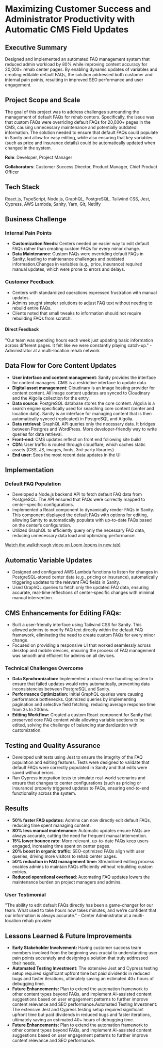 # Maximizing Customer Success and Administrator Productivity with Automatic CMS Field Updates

## Executive Summary

Designed and implemented an automated FAQ management system that reduced admin workload by 80% while improving content accuracy for 20,000+ rehab center pages. By enabling dynamic updates of variables and creating editable default FAQs, the solution addressed both customer and internal pain points, resulting in improved SEO performance and user engagement.

## Project Scope and Scale
The goal of this project was to address challenges surrounding the management of default FAQs for rehab centers. Specifically, the issue was that custom FAQs were overriding default FAQs for 20,000+ pages in the CMS, causing unnecessary maintenance and potentially outdated information. The solution needed to ensure that default FAQs could populate in Sanity and allow for easy editing, while also ensuring that key variables (such as price and insurance details) could be automatically updated when changed in the system.

<b>Role</b>: Developer, Project Manager

<b>Collaborators</b>: Customer Success Director, Product Manager, Chief Product Officer

## Tech Stack
React.js, TypeScript, Node.js, GraphQL, PostgreSQL, Tailwind CSS, Jest, Cypress, AWS Lambda, Sanity, Yarn, Git, Netlify

## Business Challenge

### Internal Pain Points
- <b>Customization Needs</b>: Centers needed an easier way to edit default FAQs rather than creating custom FAQs for every minor change.
- <b>Data Maintenance</b>: Custom FAQs were overriding default FAQs in Sanity, leading to maintenance challenges and outdated information.Changes in variables (e.g., price, insurance) required manual updates, which were prone to errors and delays.

### Customer Feedback
- Centers with standardized operations expressed frustration with manual updates.
- Admins sought simpler solutions to adjust FAQ text without needing to rebuild entire FAQs.
- Clients noted that small tweaks to information should not require rebuilding FAQs from scratch.

#### Direct Feedback
"Our team was spending hours each week just updating basic information across different pages. It felt like we were constantly playing catch-up." - Administrator at a multi-location rehab network


## Data Flow for Core Content Updates
- <b>User interface and content management</b>: Sanity provides the interface for content managers. CMS is a restrictive interface to update data.
- <b>Digital asset management</b>: Cloudinary is an image hosting provider for content content. All image content updates are synced to Cloudinary and the Algolia collection for the entry.
- <b>Data source</b>: PostgreSQL database stores the core content. Algolia is a search engine specifically used for searching core content (center and location data). Sanity is an interface for managing content that is then automatically synced (replicated) in PostgreSQL and Algolia.
- <b>Data retrieval</b>: GraphQL API queries only the necessary data. It bridges between Postgres and WordPress. More developer-friendly way to write queries for data retrieval.
- <b>Front-end</b>: CMS updates reflect on front end following site build
- <b>CDN</b>: User traffic is routed through cloudflare, which caches static assets (CSS, JS, images, fonts, 3rd-party libraries)
- <b>End user</b>: Sees the most recent data updates in the UI

## Implementation

### Default FAQ Population
- Developed a Node.js backend API to fetch default FAQ data from PostgreSQL. The API ensured that FAQs were correctly mapped to center-specific configurations.
- Implemented a React component to dynamically render FAQs in Sanity. This component displayed the default FAQs with options for editing, allowing Sanity to automatically populate with up-to-date FAQs based on the center’s configuration.
- Utilized GraphQL to efficiently query only the necessary FAQ data, reducing unnecessary data load and optimizing performance.

[Watch the walkthrough video on Loom (opens in new tab)](https://www.loom.com/share/4a2617416e9940fc85e25684f602ab5b)

## Automatic Variable Updates
- Designed and configured AWS Lambda functions to listen for changes in PostgreSQL-stored center data (e.g., pricing or insurance), automatically triggering updates to the relevant FAQ fields in Sanity.
- Used GraphQL queries to fetch only the updated FAQ data, ensuring accurate, real-time reflections of center-specific changes with minimal manual intervention.

## CMS Enhancements for Editing FAQs:

- Built a user-friendly interface using Tailwind CSS for Sanity. This allowed admins to modify FAQ text directly within the default FAQ framework, eliminating the need to create custom FAQs for every minor change.
- Focused on providing a responsive UI that worked seamlessly across desktop and mobile devices, ensuring the process of FAQ management was smooth and efficient for admins on all devices.

### Technical Challenges Overcome

- <b>Data Synchronization:</b> Implemented a robust error handling system to ensure that failed updates would retry automatically, preventing data inconsistencies between PostgreSQL and Sanity.
- <b>Performance Optimization:</b> Initial GraphQL queries were causing performance bottlenecks. Optimized queries by implementing pagination and selective field fetching, reducing average response time from 3s to 200ms.
- <b>Editing Workflow:</b> Created a custom React component for Sanity that preserved core FAQ content while allowing variable sections to be edited, solving the challenge of balancing standardization with customization.

## Testing and Quality Assurance

- Developed unit tests using Jest to ensure the integrity of the FAQ population and editing features. Tests were designed to validate that default FAQs were correctly populated in Sanity and that edits were saved without errors.
- Ran Cypress integration tests to simulate real-world scenarios and ensure that changes to center configurations (such as pricing or insurance) properly triggered updates to FAQs, ensuring end-to-end functionality across the system.

## Results
- <b>50% faster FAQ updates</b>: Admins can now directly edit default FAQs, reducing time spent managing content.
- <b>80% less manual maintenance</b>: Automatic updates ensure FAQs are always accurate, cutting the need for frequent manual intervention.
- <b>15% lower bounce rate</b>: More relevant, up-to-date FAQs keep users engaged, increasing time spent on center pages.
- <b>20% boost in organic traffic</b>: SEO-optimized FAQs align with user queries, driving more visitors to rehab center pages.
- <b>50% reduction in FAQ management time:</b> Streamlined editing process enables admins to maintain FAQs efficiently without rebuilding custom entries.
- <b>Reduced operational overhead</b>: Automating FAQ updates lowers the maintenance burden on project managers and admins.


### User Testimonial

"The ability to edit default FAQs directly has been a game-changer for our team. What used to take hours now takes minutes, and we're confident that our information is always accurate." - Center Administrator at a multi-location rehab provider

## Lessons Learned & Future Improvements
- <b>Early Stakeholder Involvement:</b> Having customer success team members involved from the beginning was crucial to understanding user pain points accurately and designing a solution that truly addressed their needs.
- <b>Automated Testing Investment:</b> The extensive Jest and Cypress testing setup required significant upfront time but paid dividends in reduced bugs and faster iterations, ultimately saving an estimated 40+ hours of debugging time.
- <b>Future Enhancements:</b> Plan to extend the automation framework to other content types beyond FAQs, and implement AI-assisted content suggestions based on user engagement patterns to further improve content relevance and SEO performance.Automated Testing Investment: The extensive Jest and Cypress testing setup required significant upfront time but paid dividends in reduced bugs and faster iterations, ultimately saving an estimated 40+ hours of debugging time.
- <b>Future Enhancements:</b> Plan to extend the automation framework to other content types beyond FAQs, and implement AI-assisted content suggestions based on user engagement patterns to further improve content relevance and SEO performance.
